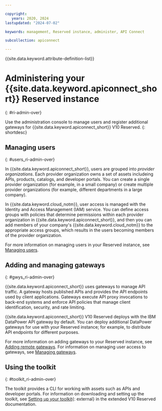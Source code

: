 ```yaml
---

copyright:
   years: 2020, 2024
lastupdated: "2024-07-02"

keywords: management, Reserved instance, administer, API Connect

subcollection: apiconnect

---
```


{{site.data.keyword.attribute-definition-list}}

# Administering your {{site.data.keyword.apiconnect_short}} Reserved instance

{: #ri-admin-over}

Use the administration console to manage users and register additional gateways for {{site.data.keyword.apiconnect_short}} V10 Reserved.
{: shortdesc}

## Managing users

{: #users_ri-admin-over}

In {{site.data.keyword.apiconnect_short}}, users are grouped into _provider organizations_. Each provider organization owns a set of assets includeing APIs, products, catalogs, and developer portals. You can create a single provider organization (for example, in a small company) or create multiple provider organizations (for example, different departments in a large company).

In {{site.data.keyword.cloud_notm}}, user access is managed with the Identity and Access Management (IAM) service. You can define access groups with policies that determine permissions within each provider organization in {{site.data.keyword.apiconnect_short}}, and then you can add members of your company's {{site.data.keyword.cloud_notm}} to the appropriate access groups, which results in the users becoming members of the provider organization.

For more information on managing users in your Reserved instance, see [Managing users](/docs/apiconnect?apiconnect-ri-mng-users).

## Adding and managing gateways

{: #gwys_ri-admin-over}

{{site.data.keyword.apiconnect_short}} uses gateways to manage API traffic. A gateway hosts published APIs and provides the API endpoints used by client applications. Gateways execute API proxy invocations to back-end systems and enforce API policies that manage client identification, security, and rate limiting.

{{site.data.keyword.apiconnect_short}} V10 Reserved deploys with the IBM DataPower API gateway by default. You can deploy additional DataPower gateways for use with your Reserved instance; for example, to distribute API endpoints for different purposes.

For more information on adding gateways to your Reserved instance, see [Adding remote gateways](/docs/apiconnect?apiconnect-ri-reg-gwy). For information on managing user access to gateways, see [Managing gateways](/docs/apiconnect?apiconnect-ri-mng-gwy).

## Using the toolkit

{: #toolkit_ri-admin-over}

The toolkit provides a CLI for working with assets such as APIs and developer portals. For information on downloading and setting up the toolkit, see [Setting up your toolkit](https://www.ibm.com/docs/SSMNED_v10cloud/com.ibm.apic.toolkit.doc/ri_toolkit.html){: external} in the extended V10 Reserved documentation.
